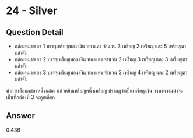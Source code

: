 # 24 - Silver
## Question Detail
- กล่องหมายเลข 1 บรรจุเหรียญทอง เงิน ทองแดง จํานวน 3 เหรียญ 2 เหรียญ และ 5 เหรียญตามลําดับ
- กล่องหมายเลข 2 บรรจุเหรียญทอง เงิน ทองแดง จํานวน 2 เหรียญ 3 เหรียญ และ 3 เหรียญตามลําดับ
- กล่องหมายเลข 3 บรรจุเหรียญทอง เงิน ทองแดง จํานวน 3 เหรียญ 4 เหรียญ และ 2 เหรียญตามลําดับ

ทําการเลือกกล่องหนึ่งกล่อง แล้วหยิบเหรียญหนึ่งเหรียญ ปรากฏว่าเป็นเหรียญเงิน จงหาความน่าจะเป็นที่กล่องที่ 3 จะถูกเลือก

## Answer
0.436
